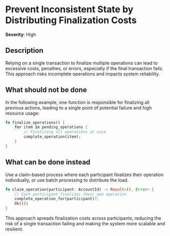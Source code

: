 # Prevent Inconsistent State by Distributing Finalization Costs

**Severity**: High

## Description

Relying on a single transaction to finalize multiple operations can lead to excessive costs, penalties, or errors,
especially if the final transaction fails. This approach risks incomplete operations and impacts system reliability.

## What should not be done

In the following example, one function is responsible for finalizing all previous actions, leading to a single point of
potential failure and high resource usage:

```rust
fn finalize_operations() {
    for item in pending_operations {
        // Finalizing all operations at once
        complete_operation(item);
    }
}
```

## What can be done instead

Use a claim-based process where each participant finalizes their operation individually, or use batch processing to
distribute the load.

```rust
fn claim_operation(participant: AccountId) -> Result<(), Error> {
    // Each participant finalizes their own operation
    complete_operation_for(participant)?;
    Ok(())
}
```

This approach spreads finalization costs across participants, reducing the risk of a single transaction failing and
making the system more scalable and resilient.
